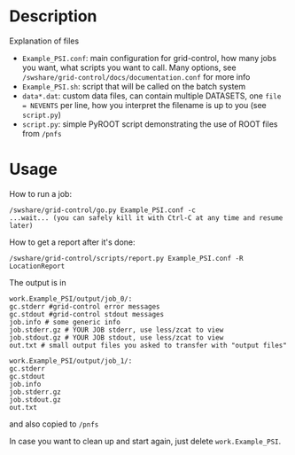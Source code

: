 Description
=====

Explanation of files
* `Example_PSI.conf`: main configuration for grid-control, how many jobs you want, what scripts you want to call. Many options, see `/swshare/grid-control/docs/documentation.conf` for more info
* `Example_PSI.sh`: script that will be called on the batch system
* `data*.dat`: custom data files, can contain multiple DATASETS, one `file = NEVENTS` per line, how you interpret the filename is up to you (see `script.py`)
* `script.py`: simple PyROOT script demonstrating the use of ROOT files from `/pnfs`

Usage
=====

How to run a job:
~~~
/swshare/grid-control/go.py Example_PSI.conf -c
...wait... (you can safely kill it with Ctrl-C at any time and resume later)
~~~

How to get a report after it's done:
~~~
/swshare/grid-control/scripts/report.py Example_PSI.conf -R LocationReport
~~~

The output is in

~~~
work.Example_PSI/output/job_0/:
gc.stderr #grid-control error messages
gc.stdout #grid-control stdout messages
job.info # some generic info
job.stderr.gz # YOUR JOB stderr, use less/zcat to view
job.stdout.gz # YOUR JOB stdout, use less/zcat to view
out.txt # small output files you asked to transfer with "output files"

work.Example_PSI/output/job_1/:
gc.stderr
gc.stdout
job.info
job.stderr.gz
job.stdout.gz
out.txt
~~~

and also copied to `/pnfs`

In case you want to clean up and start again, just delete `work.Example_PSI`.
